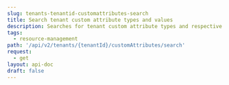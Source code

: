 ```yaml
---
slug: tenants-tenantid-customattributes-search
title: Search tenant custom attribute types and values
description: Searches for tenant custom attribute types and respective values.
tags:
  - resource-management
path: '/api/v2/tenants/{tenantId}/customAttributes/search'
request:
  - get
layout: api-doc
draft: false
---
```


